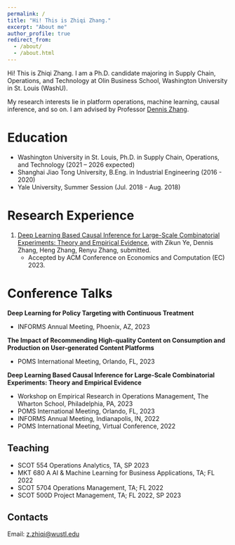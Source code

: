 ```yaml
---
permalink: /
title: "Hi! This is Zhiqi Zhang."
excerpt: "About me"
author_profile: true
redirect_from: 
  - /about/
  - /about.html
---
```


Hi! This is Zhiqi Zhang. I am a Ph.D. candidate majoring in Supply Chain, Operations, and Technology at Olin Business School, Washington University in St. Louis (WashU). 

My research interests lie in platform operations, machine learning, causal inference, and so on. I am advised by Professor [Dennis Zhang](http://denniszhang.org/?).

Education
======
- Washington University in St. Louis, Ph.D. in Supply Chain, Operations, and Technology (2021 – 2026 expected)
- Shanghai Jiao Tong University, B.Eng. in Industrial Engineering (2016 - 2020)
- Yale University, Summer Session (Jul. 2018 - Aug. 2018)                          

Research Experience
======
1. [Deep Learning Based Causal Inference for Large-Scale Combinatorial Experiments: Theory and Empirical Evidence](https://papers.ssrn.com/sol3/papers.cfm?abstract_id=4375327), with Zikun Ye, Dennis Zhang, Heng Zhang, Renyu Zhang, submitted.
    - Accepted by ACM Conference on Economics and Computation (EC) 2023.

Conference Talks
=====
**Deep Learning for Policy Targeting with Continuous Treatment**
 - INFORMS Annual Meeting, Phoenix, AZ, 2023

**The Impact of Recommending High-quality Content on Consumption and Production on User-generated Content Platforms**
 - POMS International Meeting, Orlando, FL, 2023
 
**Deep Learning Based Causal Inference for Large-Scale Combinatorial Experiments: Theory and Empirical Evidence**
 - Workshop on Empirical Research in Operations Management, The Wharton School, Philadelphia, PA, 2023
 - POMS International Meeting, Orlando, FL, 2023
 - INFORMS Annual Meeting, Indianapolis, IN, 2022 
 - POMS International Meeting, Virtual Conference, 2022

Teaching
------
- SCOT 554 Operations Analytics, TA, SP 2023
- MKT 680 A AI & Machine Learning for Business Applications, TA; FL 2022
- SCOT 5704 Operations Management, TA; FL 2022
- SCOT 500D Project Management, TA; FL 2022, SP 2023

Contacts
------
Email: z.zhiqi@wustl.edu

<script type="text/javascript" id="clustrmaps" src="//clustrmaps.com/map_v2.js?d=njOsa3WE4suxaEERhuB6J6owJCFqI_lcR_x68gci2TU&cl=ffffff&w=a"></script>
